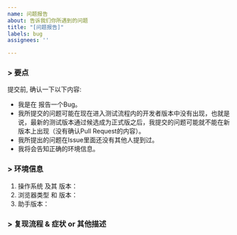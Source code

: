```yaml
---
name: 问题报告
about: 告诉我们你所遇到的问题
title: "[问题报告]"
labels: bug
assignees: ''

---
```


### > 要点
提交前, 确认一下以下内容:
- 我是在 报告一个Bug。     
- 我所提交的问题可能在现在进入测试流程内的开发者版本中没有出现，也就是说，最新的测试版本通过候选成为正式版之后，我提交的问题可能就不能在新版本上出现（没有确认Pull Request的内容）。     
- 我所提出的问题在Issue里面还没有其他人提到过。     
- 我将会告知正确的环境信息。     

### > 环境信息
1. 操作系统 及其 版本：
2. 浏览器类型 和 版本：
3. 助手版本：

### > 复现流程 & 症状 or 其他描述
